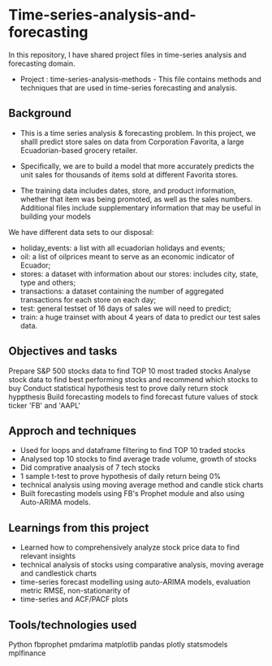 # Time-series-analysis-and-forecasting
In this repository, I have shared project files in time-series analysis and forecasting domain.

- Project : time-series-analysis-methods - This file contains methods and techniques that are used in time-series forecasting and analysis.

## Background
- This is a time series analysis & forecasting problem. In this project, we shalll predict store sales on data from Corporation Favorita, a large Ecuadorian-based grocery retailer.

- Specifically, we are to build a model that more accurately predicts the unit sales for thousands of items sold at different Favorita stores.

- The training data includes dates, store, and product information, whether that item was being promoted, as well as the sales numbers. Additional files include supplementary information that may be useful in building your models

We have different data sets to our disposal:

- holiday_events: a list with all ecuadorian holidays and events;
- oil: a list of oilprices meant to serve as an economic indicator of Ecuador;
- stores: a dataset with information about our stores: includes city, state, type and others;
- transactions: a dataset containing the number of aggregated transactions for each store on each day;
- test: general testset of 16 days of sales we will need to predict;
- train: a huge trainset with about 4 years of data to predict our test sales data.

## Objectives and tasks
Prepare S&P 500 stocks data to find TOP 10 most traded stocks
Analyse stock data to find best performing stocks and recommend which stocks to buy
Conduct statistical hypothesis test to prove daily return stock hyppthesis
Build forecasting models to find forecast future values of stock ticker 'FB' and 'AAPL'

## Approch and techniques
- Used for loops and dataframe filtering to find TOP 10 traded stocks
- Analysed top 10 stocks to find average trade volume, growth of stocks
- Did comprative anaalysis of 7 tech stocks
- 1 sample t-test to prove hypothesis of daily return being 0%
- technical analysis using moving average method and candle stick charts
- Built forecasting models using FB's Prophet module and also using Auto-ARIMA models.

## Learnings from this project
- Learned how to comprehensively analyze stock price data to find relevant insights
- technical analysis of stocks using comparative analysis, moving average and candlestick charts
- time-series forecast modelling using auto-ARIMA models, evaluation metric RMSE, non-stationarity of 
- time-series and ACF/PACF plots

## Tools/technologies used
Python
fbprophet
pmdarima
matplotlib
pandas
plotly
statsmodels
mplfinance